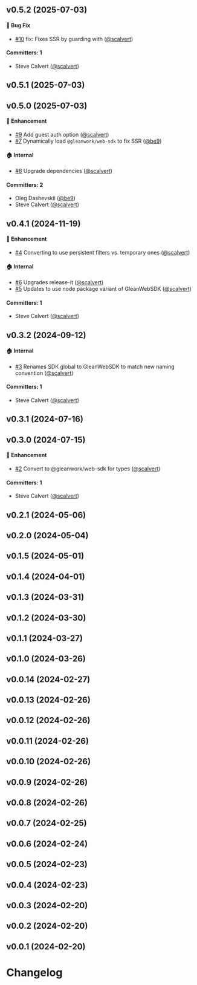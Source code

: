 
## v0.5.2 (2025-07-03)

#### :bug: Bug Fix
* [#10](https://github.com/scalvert/docusaurus-plugin-search-glean/pull/10) fix: Fixes SSR by guarding with <BrowserOnly> ([@scalvert](https://github.com/scalvert))

#### Committers: 1
- Steve Calvert ([@scalvert](https://github.com/scalvert))


## v0.5.1 (2025-07-03)

## v0.5.0 (2025-07-03)

#### :rocket: Enhancement

- [#9](https://github.com/scalvert/docusaurus-plugin-search-glean/pull/9) Add guest auth option ([@scalvert](https://github.com/scalvert))
- [#7](https://github.com/scalvert/docusaurus-plugin-search-glean/pull/7) Dynamically load `@gleanwork/web-sdk` to fix SSR ([@be9](https://github.com/be9))

#### :house: Internal

- [#8](https://github.com/scalvert/docusaurus-plugin-search-glean/pull/8) Upgrade dependencies ([@scalvert](https://github.com/scalvert))

#### Committers: 2

- Oleg Dashevskii ([@be9](https://github.com/be9))
- Steve Calvert ([@scalvert](https://github.com/scalvert))

## v0.4.1 (2024-11-19)

#### :rocket: Enhancement

- [#4](https://github.com/scalvert/docusaurus-plugin-search-glean/pull/4) Converting to use persistent filters vs. temporary ones ([@scalvert](https://github.com/scalvert))

#### :house: Internal

- [#6](https://github.com/scalvert/docusaurus-plugin-search-glean/pull/6) Upgrades release-it ([@scalvert](https://github.com/scalvert))
- [#5](https://github.com/scalvert/docusaurus-plugin-search-glean/pull/5) Updates to use node package variant of GleanWebSDK ([@scalvert](https://github.com/scalvert))

#### Committers: 1

- Steve Calvert ([@scalvert](https://github.com/scalvert))

## v0.3.2 (2024-09-12)

#### :house: Internal

- [#3](https://github.com/scalvert/docusaurus-plugin-search-glean/pull/3) Renames SDK global to GleanWebSDK to match new naming convention ([@scalvert](https://github.com/scalvert))

#### Committers: 1

- Steve Calvert ([@scalvert](https://github.com/scalvert))

## v0.3.1 (2024-07-16)

## v0.3.0 (2024-07-15)

#### :rocket: Enhancement

- [#2](https://github.com/scalvert/docusaurus-plugin-search-glean/pull/2) Convert to @gleanwork/web-sdk for types ([@scalvert](https://github.com/scalvert))

#### Committers: 1

- Steve Calvert ([@scalvert](https://github.com/scalvert))

## v0.2.1 (2024-05-06)

## v0.2.0 (2024-05-04)

## v0.1.5 (2024-05-01)

## v0.1.4 (2024-04-01)

## v0.1.3 (2024-03-31)

## v0.1.2 (2024-03-30)

## v0.1.1 (2024-03-27)

## v0.1.0 (2024-03-26)

## v0.0.14 (2024-02-27)

## v0.0.13 (2024-02-26)

## v0.0.12 (2024-02-26)

## v0.0.11 (2024-02-26)

## v0.0.10 (2024-02-26)

## v0.0.9 (2024-02-26)

## v0.0.8 (2024-02-26)

## v0.0.7 (2024-02-25)

## v0.0.6 (2024-02-24)

## v0.0.5 (2024-02-23)

## v0.0.4 (2024-02-23)

## v0.0.3 (2024-02-20)

## v0.0.2 (2024-02-20)

## v0.0.1 (2024-02-20)

# Changelog
